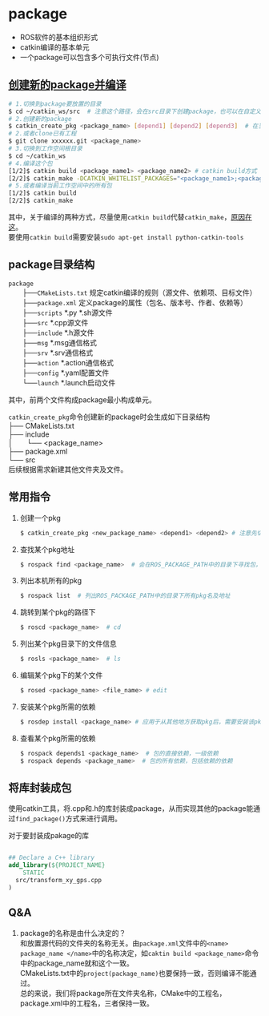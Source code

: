 # package

* ROS软件的基本组织形式  
* catkin编译的基本单元  
* 一个package可以包含多个可执行文件(节点)

## [创建新的package并编译](http://wiki.ros.org/catkin/Tutorials/CreatingPackage)

``` bash
# 1.切换到package要放置的目录
$ cd ~/catkin_ws/src  # 注意这个路径，会在src目录下创建package，也可以在自定义的子文件夹下创建
# 2.创建新的package
$ catkin_create_pkg <package_name> [depend1] [depend2] [depend3]  # 在当前目录创建package，依赖包常用的有roscpp rospy std_msgs, 可后续在package.xml和CMakeLists.txt中添加其他依赖包
# 2.或者clone已有工程
$ git clone xxxxxx.git <package_name>
# 3.切换到工作空间根目录
$ cd ~/catkin_ws
# 4.编译这个包
[1/2]$ catkin build <package_name1> <package_name2> # catkin build方式
[2/2]$ catkin_make -DCATKIN_WHITELIST_PACKAGES="<package_name1>;<package_name2>"  # catkin_make方式
# 5.或者编译当前工作空间中的所有包
[1/2]$ catkin build
[2/2]$ catkin_make
```
其中，关于编译的两种方式，尽量使用`catkin build`代替`catkin_make`，[原因在这](https://robotics.stackexchange.com/questions/16604/ros-catkin-make-vs-catkin-build)。  
要使用`catkin build`需要安装`sudo apt-get install python-catkin-tools`

## package目录结构

`package`  
&emsp;&emsp;├──`CMakeLists.txt` 规定catkin编译的规则（源文件、依赖项、目标文件）  
&emsp;&emsp;├──`package.xml` 定义package的属性（包名、版本号、作者、依赖等）  
&emsp;&emsp;├──`scripts` *.py *.sh源文件  
&emsp;&emsp;├──`src` *.cpp源文件  
&emsp;&emsp;├──`include` *.h源文件   
&emsp;&emsp;├──`msg` *.msg通信格式  
&emsp;&emsp;├──`srv` *.srv通信格式  
&emsp;&emsp;├──`action` *.action通信格式  
&emsp;&emsp;├──`config` *.yaml配置文件  
&emsp;&emsp;└──`launch` *.launch启动文件  

其中，前两个文件构成package最小构成单元。

`catkin_create_pkg`命令创建新的package时会生成如下目录结构  
├── CMakeLists.txt  
├── include  
│&emsp;&emsp;└── <package_name>  
├── package.xml  
└── src  
后续根据需求新建其他文件夹及文件。


## 常用指令

1. 创建一个pkg
    ``` bash
    $ catkin_create_pkg <new_package_name> <depend1> <depend2> # 注意先切换到pkg存放路径
    ```
2. 查找某个pkg地址  
    ``` bash
    $ rospack find <package_name>  # 会在ROS_PACKAGE_PATH中的目录下寻找包，应用于pkg非常多时查找pkg
    ```
3. 列出本机所有的pkg
    ``` bash
    $ rospack list  # 列出ROS_PACKAGE_PATH中的目录下所有pkg名及地址
    ```
4. 跳转到某个pkg的路径下
    ``` bash
    $ roscd <package_name>  # cd
    ```
5. 列出某个pkg目录下的文件信息  
    ``` bash
    $ rosls <package_name>  # ls
    ```
6. 编辑某个pkg下的某个文件
    ``` bash
    $ rosed <package_name> <file_name> # edit
    ```
7. 安装某个pkg所需的依赖
    ``` bash
    $ rosdep install <package_name> # 应用于从其他地方获取pkg后，需要安装该pkg的依赖的场景
    ```
8. 查看某个pkg所需的依赖
    ``` bash
    $ rospack depends1 <package_name>  # 包的直接依赖，一级依赖
    $ rospack depends <package_name>  # 包的所有依赖，包括依赖的依赖
    ```

## 将库封装成包

使用catkin工具，将.cpp和.h的库封装成package，从而实现其他的package能通过`find_package()`方式来进行调用。

对于要封装成pakage的库

``` CMake

## Declare a C++ library
add_library(${PROJECT_NAME}
    STATIC
  src/transform_xy_gps.cpp
)

```

## Q&A

1. package的名称是由什么决定的？  
   和放置源代码的文件夹的名称无关。由`package.xml`文件中的`<name> package_name </name>`中的名称决定，如`caktin build <package_name>`命令中的package_name就和这个一致。  
   CMakeLists.txt中的`project(package_name)`也要保持一致，否则编译不能通过。  
   总的来说，我们将package所在文件夹名称，CMake中的工程名，package.xml中的工程名，三者保持一致。